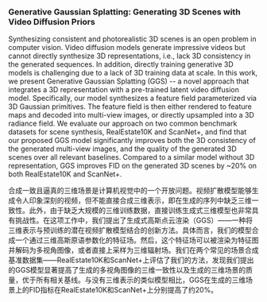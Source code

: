 ### Generative Gaussian Splatting: Generating 3D Scenes with Video Diffusion Priors

Synthesizing consistent and photorealistic 3D scenes is an open problem in computer vision. Video diffusion models generate impressive videos but cannot directly synthesize 3D representations, i.e., lack 3D consistency in the generated sequences. In addition, directly training generative 3D models is challenging due to a lack of 3D training data at scale. In this work, we present Generative Gaussian Splatting (GGS) -- a novel approach that integrates a 3D representation with a pre-trained latent video diffusion model. Specifically, our model synthesizes a feature field parameterized via 3D Gaussian primitives. The feature field is then either rendered to feature maps and decoded into multi-view images, or directly upsampled into a 3D radiance field. We evaluate our approach on two common benchmark datasets for scene synthesis, RealEstate10K and ScanNet+, and find that our proposed GGS model significantly improves both the 3D consistency of the generated multi-view images, and the quality of the generated 3D scenes over all relevant baselines. Compared to a similar model without 3D representation, GGS improves FID on the generated 3D scenes by ~20% on both RealEstate10K and ScanNet+.

合成一致且逼真的三维场景是计算机视觉中的一个开放问题。视频扩散模型能够生成令人印象深刻的视频，但不能直接合成三维表示，即在生成的序列中缺乏三维一致性。此外，由于缺乏大规模的三维训练数据，直接训练生成式三维模型也非常具有挑战性。在这项工作中，我们提出了生成式高斯点云渲染（GGS）——一种将三维表示与预训练的潜在视频扩散模型结合的创新方法。具体而言，我们的模型合成一个通过三维高斯原语参数化的特征场。然后，这个特征场可以被渲染为特征图并解码为多视角图像，或者直接上采样为三维辐射场。我们在两个常见的场景合成基准数据集——RealEstate10K和ScanNet+上评估了我们的方法，发现我们提出的GGS模型显著提高了生成的多视角图像的三维一致性以及生成的三维场景的质量，优于所有相关基线。与没有三维表示的类似模型相比，GGS在生成的三维场景上的FID指标在RealEstate10K和ScanNet+上分别提高了约20%。
